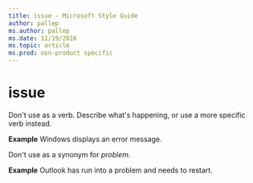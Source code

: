 ```yaml
---
title: issue - Microsoft Style Guide
author: pallep
ms.author: pallep
ms.date: 11/19/2016
ms.topic: article
ms.prod: non-product specific
---
```


# issue

Don't use as a verb. Describe what's happening, or use a more specific verb instead.

**Example** Windows displays an error message. 

Don't use as a synonym for *problem.*

**Example** Outlook has run into a problem and needs to restart. 
